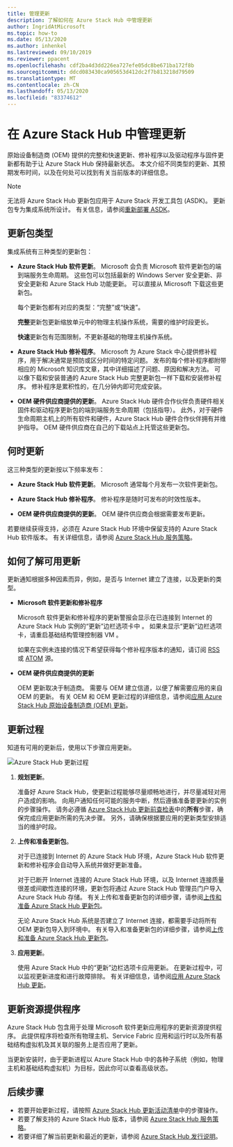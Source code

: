 ```yaml
---
title: 管理更新
description: 了解如何在 Azure Stack Hub 中管理更新
author: IngridAtMicrosoft
ms.topic: how-to
ms.date: 05/13/2020
ms.author: inhenkel
ms.lastreviewed: 09/10/2019
ms.reviewer: ppacent
ms.openlocfilehash: cdf2ba4d3dd226ea727efe05dc8be671ba172f8b
ms.sourcegitcommit: ddcd083430ca905653d412dc2f7b813218d79509
ms.translationtype: MT
ms.contentlocale: zh-CN
ms.lasthandoff: 05/13/2020
ms.locfileid: "83374612"
---
```

# <a name="manage-updates-in-azure-stack-hub"></a>在 Azure Stack Hub 中管理更新

原始设备制造商 (OEM) 提供的完整和快速更新、修补程序以及驱动程序与固件更新都有助于让 Azure Stack Hub 保持最新状态。 本文介绍不同类型的更新、其预期发布时间，以及在何处可以找到有关当前版本的详细信息。

> [!Note]  
> 无法将 Azure Stack Hub 更新包应用于 Azure Stack 开发工具包 (ASDK)。 更新包专为集成系统所设计。 有关信息，请参阅[重新部署 ASDK](https://docs.microsoft.com/azure-stack/asdk/asdk-redeploy)。

## <a name="update-package-types"></a>更新包类型

集成系统有三种类型的更新包：

- **Azure Stack Hub 软件更新**。 Microsoft 会负责 Microsoft 软件更新包的端到端服务生命周期。 这些包可以包括最新的 Windows Server 安全更新、非安全更新和 Azure Stack Hub 功能更新。 可以直接从 Microsoft 下载这些更新包。

    每个更新包都有对应的类型：“完整”或“快速”。  

    **完整**更新包更新缩放单元中的物理主机操作系统，需要的维护时段更长。

    **快速**更新包有范围限制，不更新基础的物理主机操作系统。

- **Azure Stack Hub 修补程序**。 Microsoft 为 Azure Stack 中心提供修补程序，用于解决通常是预防或区分时间的特定问题。 发布的每个修补程序都附带相应的 Microsoft 知识库文章，其中详细描述了问题、原因和解决方法。 可以像下载和安装普通的 Azure Stack Hub 完整更新包一样下载和安装修补程序。 修补程序是累积性的，在几分钟内即可完成安装。

- **OEM 硬件供应商提供的更新**。 Azure Stack Hub 硬件合作伙伴负责硬件相关固件和驱动程序更新包的端到端服务生命周期（包括指导）。 此外，对于硬件生命周期主机上的所有软件和硬件，Azure Stack Hub 硬件合作伙伴拥有并维护指导。 OEM 硬件供应商在自己的下载站点上托管这些更新包。

## <a name="when-to-update"></a>何时更新

这三种类型的更新按以下频率发布：

- **Azure Stack Hub 软件更新**。 Microsoft 通常每个月发布一次软件更新包。

- **Azure Stack Hub 修补程序**。 修补程序是随时可发布的时效性版本。

- **OEM 硬件供应商提供的更新**。 OEM 硬件供应商会根据需要发布更新。

若要继续获得支持，必须在 Azure Stack Hub 环境中保留支持的 Azure Stack Hub 软件版本。 有关详细信息，请参阅 [Azure Stack Hub 服务策略](azure-stack-update-servicing-policy.md)。

## <a name="how-to-know-an-update-is-available"></a>如何了解可用更新

更新通知根据多种因素而异，例如，是否与 Internet 建立了连接，以及更新的类型。

- **Microsoft 软件更新和修补程序**

    Microsoft 软件更新和修补程序的更新警报会显示在已连接到 Internet 的 Azure Stack Hub 实例的“更新”边栏选项卡中  。 如果未显示“更新”边栏选项卡，请重启基础结构管理控制器 VM  。

    如果在实例未连接的情况下希望获得每个修补程序版本的通知，请订阅 [RSS](https://support.microsoft.com/app/content/api/content/feeds/sap/en-us/32d322a8-acae-202d-e9a9-7371dccf381b/rss) 或 [ATOM](https://support.microsoft.com/app/content/api/content/feeds/sap/en-us/32d322a8-acae-202d-e9a9-7371dccf381b/atom) 源。

- **OEM 硬件供应商提供的更新**

    OEM 更新取决于制造商。 需要与 OEM 建立信道，以便了解需要应用的来自 OEM 的更新。 有关 OEM 和 OEM 更新过程的详细信息，请参阅[应用 Azure Stack Hub 原始设备制造商 (OEM) 更新](azure-stack-update-oem.md)。

## <a name="update-processes"></a>更新过程

知道有可用的更新后，使用以下步骤应用更新。

![Azure Stack Hub 更新过程](./media/azure-stack-updates/azure-stack-update-process.svg)

1. **规划更新**。

    准备好 Azure Stack Hub，使更新过程能够尽量顺畅地进行，并尽量减轻对用户造成的影响。 向用户通知任何可能的服务中断，然后遵循准备要更新的实例的步骤操作。 请务必遵循 [Azure Stack Hub 更新前查检表](release-notes-checklist.md)中的**所有**步骤，确保完成应用更新所需的先决步骤。 另外，请确保根据要应用的更新类型安排适当的维护时段。

2. **上传和准备更新包**。

    对于已连接到 Internet 的 Azure Stack Hub 环境，Azure Stack Hub 软件更新和修补程序会自动导入系统并做好更新准备。

    对于已断开 Internet 连接的 Azure Stack Hub 环境，以及 Internet 连接质量很差或间歇性连接的环境，更新包将通过 Azure Stack Hub 管理员门户导入 Azure Stack Hub 存储。 有关上传和准备更新包的详细步骤，请参阅[上传和准备 Azure Stack Hub 更新包](azure-stack-update-prepare-package.md)。

    无论 Azure Stack Hub 系统是否建立了 Internet 连接，都需要手动将所有 OEM 更新包导入到环境中。 有关导入和准备更新包的详细步骤，请参阅[上传和准备 Azure Stack Hub 更新包](azure-stack-update-prepare-package.md)。

3. **应用更新**。

    使用 Azure Stack Hub 中的“更新”边栏选项卡应用更新。  在更新过程中，可以监视更新进度和进行故障排除。 有关详细信息，请参阅[应用 Azure Stack Hub 更新](azure-stack-apply-updates.md)。

## <a name="the-update-resource-provider"></a>更新资源提供程序

Azure Stack Hub 包含用于处理 Microsoft 软件更新应用程序的更新资源提供程序。 此提供程序将检查所有物理主机、Service Fabric 应用和运行时以及所有基础结构虚拟机及其关联的服务上是否应用了更新。

当更新安装时，由于更新进程以 Azure Stack Hub 中的各种子系统（例如，物理主机和基础结构虚拟机）为目标，因此你可以查看高级状态。

## <a name="next-steps"></a>后续步骤

- 若要开始更新过程，请按照 [Azure Stack Hub 更新活动清单](release-notes-checklist.md)中的步骤操作。
- 若要了解支持的 Azure Stack Hub 版本，请参阅 [Azure Stack Hub 服务策略](azure-stack-servicing-policy.md)。  
- 若要详细了解当前更新和最近的更新，请参阅 [Azure Stack Hub 发行说明](release-notes.md)。
